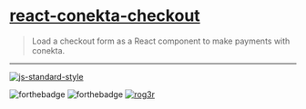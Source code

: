 # [react-conekta-checkout](https://github.com/rogr/react-conekta-checkout)
> Load a checkout form as a React component to make payments with conekta.

----
[![js-standard-style](https://cdn.rawgit.com/feross/standard/master/badge.svg)](https://github.com/feross/standard)

![forthebadge](http://forthebadge.com/images/badges/as-seen-on-tv.svg)
![forthebadge](http://forthebadge.com/images/badges/built-with-love.svg)
[![rog3r](http://i.imgur.com/sbIc3yU.png)](https://github.com/rogr)
